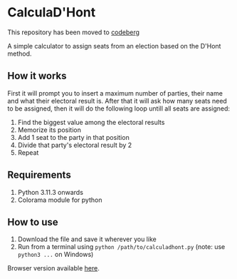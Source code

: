 # CalculaD'Hont
This repository has been moved to [codeberg](https://codeberg.org/EuroNutellaMan/CalculaDHont)

A simple calculator to assign seats from an election based on the D'Hont method.

## How it works ##
First it will prompt you to insert a maximum number of parties, their name and what their electoral result is.
After that it will ask how many seats need to be assigned, then it will do the following loop untill all seats are assigned:
1) Find the biggest value among the electoral results
2) Memorize its position
3) Add 1 seat to the party in that position
4) Divide that party's electoral result by 2
5) Repeat

## Requirements ##
1) Python 3.11.3 onwards
2) Colorama module for python

## How to use ##
1) Download the file and save it wherever you like
2) Run from a terminal using ```python /path/to/calculadhont.py``` (note: use ```python3 ...``` on Windows)

Browser version available [here](https://colab.research.google.com/drive/1NCnPk__kHPcyMKYr2zyDX-wNNq0FdIZc?usp=sharing).
